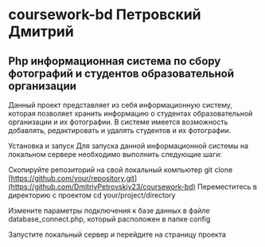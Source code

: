 # coursework-bd Петровский Дмитрий

## Php информационная система по сбору фотографий и студентов образовательной организации

Данный проект представляет из себя информационную систему, которая позволяет хранить информацию о студентах образовательной организации и их фотографии. В системе имеется возможность добавлять, редактировать и удалять студентов и их фотографии.

Установка и запуск
Для запуска данной информационной системы на локальном сервере необходимо выполнить следующие шаги:

Скопируйте репозиторий на свой локальный компьютер
git clone [https://github.com/your/repository.git](https://github.com/DmitriyPetrovskiy23/coursework-bd)
Переместитесь в директорию с проектом
cd your/project/directory

Измените параметры подключения к базе данных в файле database_connect.php, который расположен в папке config

Запустите локальный сервер и перейдите на страницу проекта
